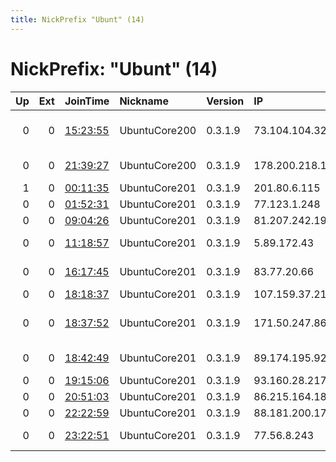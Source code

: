 ```yaml
---
title: NickPrefix "Ubunt" (14)
---
```


# NickPrefix: "Ubunt" (14)

|   Up |   Ext | JoinTime                                                                                   | Nickname      | Version   | IP              | AS                                     | CC   |   ORp |   Dirp | OS    | Contact   |   eFamMembers |
|-----:|------:|:-------------------------------------------------------------------------------------------|:--------------|:----------|:----------------|:---------------------------------------|:-----|------:|-------:|:------|:----------|--------------:|
|    0 |     0 | [15:23:55](https://atlas.torproject.org/#details/E7E19B82874D061146D9589328745ABF4797A157) | UbuntuCore200 | 0.3.1.9   | 73.104.104.32   | Comcast Cable Communications, LLC      | us   | 37326 |      0 | Linux | None      |             1 |
|    0 |     0 | [21:39:27](https://atlas.torproject.org/#details/3917A8A0C98EAB11BC2C7B0C9B72CEE0F2246884) | UbuntuCore200 | 0.3.1.9   | 178.200.218.109 | Liberty Global Operations B.V.         | de   | 46440 |      0 | Linux | None      |             1 |
|    1 |     0 | [00:11:35](https://atlas.torproject.org/#details/6C998CEE01F582DB0D2D3CB2C15393FB2776CF18) | UbuntuCore201 | 0.3.1.9   | 201.80.6.115    | CLARO S.A.                             | br   | 34625 |      0 | Linux | None      |             1 |
|    0 |     0 | [01:52:31](https://atlas.torproject.org/#details/7D080BC2EFD09D0D4FEDD5662DEDBF013A91570A) | UbuntuCore201 | 0.3.1.9   | 77.123.1.248    | Volia                                  | ua   | 39229 |      0 | Linux | None      |             1 |
|    0 |     0 | [09:04:26](https://atlas.torproject.org/#details/2AB4646EAFE5FC14409FDD12689B4961C55F0635) | UbuntuCore201 | 0.3.1.9   | 81.207.242.196  | KPN B.V.                               | nl   | 44645 |      0 | Linux | None      |             1 |
|    0 |     0 | [11:18:57](https://atlas.torproject.org/#details/2899AE5D0F5EE1CEA2D5E99CAEB0D895A28288C9) | UbuntuCore201 | 0.3.1.9   | 5.89.172.43     | Vodafone Italia S.p.A.                 | it   | 39915 |      0 | Linux | None      |             1 |
|    0 |     0 | [16:17:45](https://atlas.torproject.org/#details/D54F2A0D116996ADC29E23324E319617E915ED4D) | UbuntuCore201 | 0.3.1.9   | 83.77.20.66     | Swisscom Switzerland Ltd               | ch   | 43473 |      0 | Linux | None      |             1 |
|    0 |     0 | [18:18:37](https://atlas.torproject.org/#details/537A58C5FD2FA1446CDC26FF2B7F54D234A9B28D) | UbuntuCore201 | 0.3.1.9   | 107.159.37.211  | EBOX                                   | ca   | 37025 |      0 | Linux | None      |             1 |
|    0 |     0 | [18:37:52](https://atlas.torproject.org/#details/2B99F1960779CB9D91BFF809329568F8435398AD) | UbuntuCore201 | 0.3.1.9   | 171.50.247.86   | Bharti Airtel Ltd., Telemedia Services | in   | 45691 |      0 | Linux | None      |             1 |
|    0 |     0 | [18:42:49](https://atlas.torproject.org/#details/7B459ACA70C4396D98D018EEC3A2F441B732A758) | UbuntuCore201 | 0.3.1.9   | 89.174.195.92   | P.H.U MMJ Marcin Janos                 | pl   | 33294 |      0 | Linux | None      |             1 |
|    0 |     0 | [19:15:06](https://atlas.torproject.org/#details/7375A65DF8C24FFB3B3E072062898B59CCF00A74) | UbuntuCore201 | 0.3.1.9   | 93.160.28.217   | Tele Danmark                           | dk   | 35105 |      0 | Linux | None      |             1 |
|    0 |     0 | [20:51:03](https://atlas.torproject.org/#details/9A4D20BDD6A78217675C4CEDBD4158D66142C06D) | UbuntuCore201 | 0.3.1.9   | 86.215.164.188  | Orange                                 | fr   | 42939 |      0 | Linux | None      |             1 |
|    0 |     0 | [22:22:59](https://atlas.torproject.org/#details/D20FCDD56000D781260CFD377156E691032CD8A8) | UbuntuCore201 | 0.3.1.9   | 88.181.200.179  | Free SAS                               | fr   | 33241 |      0 | Linux | None      |             1 |
|    0 |     0 | [23:22:51](https://atlas.torproject.org/#details/E52564A45CD15C7192BD3907473415397F5EA5D7) | UbuntuCore201 | 0.3.1.9   | 77.56.8.243     | Liberty Global Operations B.V.         | ch   | 43831 |      0 | Linux | None      |             1 |
